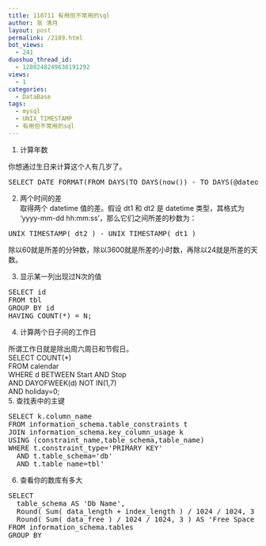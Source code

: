 ```yaml
---
title: 110711 有用但不常用的sql
author: 张 清月
layout: post
permalink: /2189.html
bot_views:
  - 241
duoshuo_thread_id:
  - 1280248249638191292
views:
  - 1
categories:
  - DataBase
tags:
  - mysql
  - UNIX_TIMESTAMP
  - 有用但不常用的sql
---
```

1. 计算年数

你想通过生日来计算这个人有几岁了。

<pre lang="sql">SELECT DATE_FORMAT(FROM_DAYS(TO_DAYS(now()) - TO_DAYS(@dateofbirth)), '%Y') + 0;
</pre>

2. 两个时间的差  
取得两个 datetime 值的差。假设 dt1 和 dt2 是 datetime 类型，其格式为 ‘yyyy-mm-dd hh:mm:ss’，那么它们之间所差的秒数为：

<pre lang="sql">UNIX_TIMESTAMP( dt2 ) - UNIX_TIMESTAMP( dt1 )
</pre>

除以60就是所差的分钟数，除以3600就是所差的小时数，再除以24就是所差的天数。

3. 显示某一列出现过N次的值

<pre lang="sql">SELECT id
FROM tbl
GROUP BY id
HAVING COUNT(*) = N;
</pre>

4. 计算两个日子间的工作日

所谓工作日就是除出周六周日和节假日。  
SELECT COUNT(*)  
FROM calendar  
WHERE d BETWEEN Start AND Stop  
AND DAYOFWEEK(d) NOT IN(1,7)  
AND holiday=0;  
5. 查找表中的主键

<pre lang="sql">SELECT k.column_name
FROM information_schema.table_constraints t
JOIN information_schema.key_column_usage k
USING (constraint_name,table_schema,table_name)
WHERE t.constraint_type='PRIMARY KEY'
  AND t.table_schema='db'
  AND t.table_name=tbl'
</pre>

6. 查看你的数库有多大

<pre lang="sql">SELECT
  table_schema AS 'Db Name',
  Round( Sum( data_length + index_length ) / 1024 / 1024, 3 ) AS 'Db Size (MB)',
  Round( Sum( data_free ) / 1024 / 1024, 3 ) AS 'Free Space (MB)'
FROM information_schema.tables
GROUP BY 
</pre>